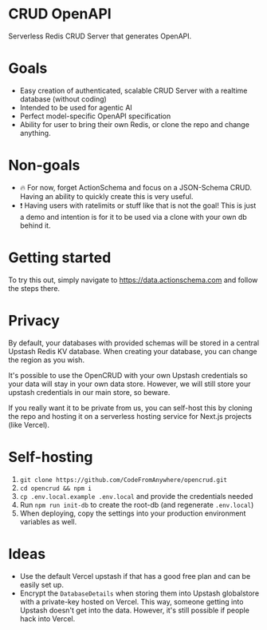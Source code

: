 # CRUD OpenAPI

Serverless Redis CRUD Server that generates OpenAPI.

# Goals

- Easy creation of authenticated, scalable CRUD Server with a realtime database (without coding)
- Intended to be used for agentic AI
- Perfect model-specific OpenAPI specification
- Ability for user to bring their own Redis, or clone the repo and change anything.

# Non-goals

- 🔥 For now, forget ActionSchema and focus on a JSON-Schema CRUD. Having an ability to quickly create this is very useful.
- ❗️ Having users with ratelimits or stuff like that is not the goal! This is just a demo and intention is for it to be used via a clone with your own db behind it.

# Getting started

To try this out, simply navigate to https://data.actionschema.com and follow the steps there.

# Privacy

By default, your databases with provided schemas will be stored in a central Upstash Redis KV database. When creating your database, you can change the region as you wish.

It's possible to use the OpenCRUD with your own Upstash credentials so your data will stay in your own data store. However, we will still store your upstash credentials in our main store, so beware.

If you really want it to be private from us, you can self-host this by cloning the repo and hosting it on a serverless hosting service for Next.js projects (like Vercel).

# Self-hosting

1. `git clone https://github.com/CodeFromAnywhere/opencrud.git`
2. `cd opencrud && npm i`
3. `cp .env.local.example .env.local` and provide the credentials needed
4. Run `npm run init-db` to create the root-db (and regenerate `.env.local`)
5. When deploying, copy the settings into your production environment variables as well.

# Ideas

- Use the default Vercel upstash if that has a good free plan and can be easily set up.
- Encrypt the `DatabaseDetails` when storing them into Upstash globalstore with a private-key hosted on Vercel. This way, someone getting into Upstash doesn't get into the data. However, it's still possible if people hack into Vercel.
